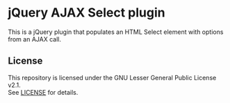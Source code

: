 # jQuery AJAX Select plugin
This is a jQuery plugin that populates an HTML Select element with options from an AJAX call.

## License
This repository is licensed under the GNU Lesser General Public License v2.1.  
See [LICENSE](LICENSE) for details.
